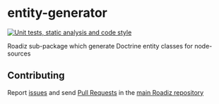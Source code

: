 # entity-generator

[![Unit tests, static analysis and code style](https://github.com/roadiz/entity-generator/actions/workflows/run-test.yml/badge.svg?branch=develop)](https://github.com/roadiz/entity-generator/actions/workflows/run-test.yml)

Roadiz sub-package which generate Doctrine entity classes for node-sources

## Contributing

Report [issues](https://github.com/roadiz/core-bundle-dev-app/issues) and send [Pull Requests](https://github.com/roadiz/core-bundle-dev-app/pulls) in the [main Roadiz repository](https://github.com/roadiz/core-bundle-dev-app)
